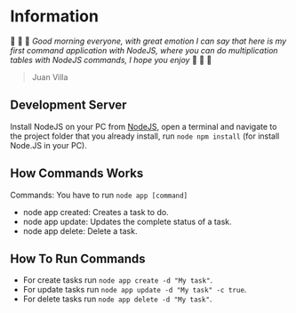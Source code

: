 # Information
:pencil: :pencil: :pencil: *Good morning everyone, with great emotion I can say that here is my first command application with NodeJS, where you can do multiplication tables with NodeJS commands, I hope you enjoy* :pencil: :pencil: :pencil:
> Juan Villa

## Development Server
Install NodeJS on your PC from [NodeJS](https://nodejs.org/en/), open a terminal and navigate to the project folder that you already install, run `node npm install` (for install Node.JS in your PC).

## How Commands Works
Commands: You have to run `node app [command]`
- node app created: Creates a task to do.
- node app update: Updates the complete status of a task.
- node app delete: Delete a task.

## How To Run Commands
- For create tasks run `node app create -d "My task"`.
- For update tasks run `node app update -d "My task" -c true`.
- For delete tasks run `node app delete -d "My task"`.